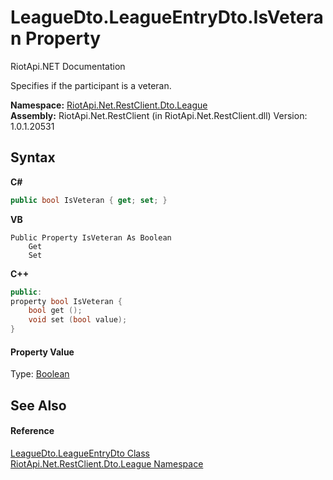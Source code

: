 # LeagueDto.LeagueEntryDto.IsVeteran Property 
RiotApi.NET Documentation 

Specifies if the participant is a veteran.

**Namespace:**&nbsp;<a href="8350cde7-204c-fa93-8c4c-74d78064ba03">RiotApi.Net.RestClient.Dto.League</a><br />**Assembly:**&nbsp;RiotApi.Net.RestClient (in RiotApi.Net.RestClient.dll) Version: 1.0.1.20531

## Syntax

**C#**<br />
``` C#
public bool IsVeteran { get; set; }
```

**VB**<br />
``` VB
Public Property IsVeteran As Boolean
	Get
	Set
```

**C++**<br />
``` C++
public:
property bool IsVeteran {
	bool get ();
	void set (bool value);
}
```


#### Property Value
Type: <a href="http://msdn2.microsoft.com/en-us/library/a28wyd50" target="_blank">Boolean</a>

## See Also


#### Reference
<a href="f37e6c72-c0e1-0ca4-48d6-78c248994879">LeagueDto.LeagueEntryDto Class</a><br /><a href="8350cde7-204c-fa93-8c4c-74d78064ba03">RiotApi.Net.RestClient.Dto.League Namespace</a><br />